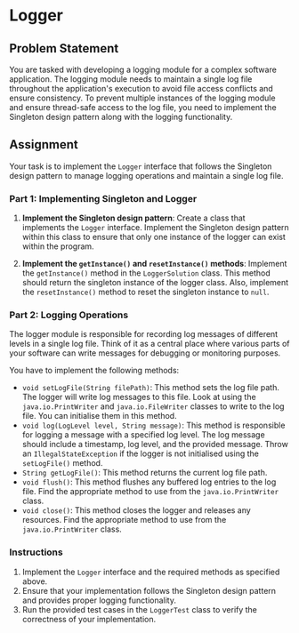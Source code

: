 # Logger

## Problem Statement

You are tasked with developing a logging module for a complex software application. The logging module needs to maintain
a single log file throughout the application's execution to avoid file access conflicts and ensure consistency. To
prevent multiple instances of the logging module and ensure thread-safe access to the log file, you need to implement
the Singleton design pattern along with the logging functionality.

## Assignment

Your task is to implement the `Logger` interface that follows the Singleton design pattern to manage logging operations
and maintain a single log file.

### Part 1: Implementing Singleton and Logger

1. **Implement the Singleton design pattern**: Create a class that implements the `Logger` interface. Implement the
   Singleton design pattern within this class to ensure that only one instance of the logger can exist within the
   program.

2. **Implement the `getInstance()` and `resetInstance()` methods**: Implement the `getInstance()` method in
   the `LoggerSolution` class. This method should return the singleton instance of the logger class. Also, implement
   the `resetInstance()` method to reset the singleton instance to `null`.

### Part 2: Logging Operations

The logger module is responsible for recording log messages of different levels in a single log file. Think of it as a
central place where various parts of your software can write messages for debugging or monitoring purposes.

You have to implement the following methods:

- `void setLogFile(String filePath)`: This method sets the log file path. The logger will write log messages to this
  file. Look at using the `java.io.PrintWriter` and `java.io.FileWriter` classes to write to the log file. You can
  initialise them in this method.
- `void log(LogLevel level, String message)`: This method is responsible for logging a message with a specified log
  level. The log message should include a timestamp, log level, and the provided message. Throw
  an `IllegalStateException` if the logger is not initialised using the `setLogFile()` method.
- `String getLogFile()`: This method returns the current log file path.
- `void flush()`: This method flushes any buffered log entries to the log file. Find the appropriate method to use from
  the `java.io.PrintWriter` class.
- `void close()`: This method closes the logger and releases any resources. Find the appropriate method to use from
  the `java.io.PrintWriter` class.

### Instructions

1. Implement the `Logger` interface and the required methods as specified above.
2. Ensure that your implementation follows the Singleton design pattern and provides proper logging functionality.
3. Run the provided test cases in the `LoggerTest` class to verify the correctness of your implementation.